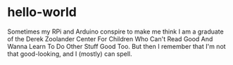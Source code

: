 # hello-world


Sometimes my RPi and Arduino conspire to make me think I am a graduate of the Derek Zoolander Center For Children Who Can't Read Good And Wanna Learn To Do Other Stuff Good Too. But then I remember that I'm not that good-looking, and I (mostly) can spell.
